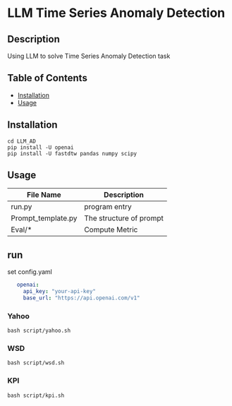 # LLM Time Series Anomaly Detection


## Description

Using LLM to solve Time Series Anomaly Detection task

## Table of Contents

- [Installation](#installation)
- [Usage](#usage)

## Installation

```shell
cd LLM_AD
pip install -U openai
pip install -U fastdtw pandas numpy scipy
```

## Usage
| File Name | Description |
|-----------|-------------|
| run.py     | program entry | 
| Prompt_template.py | The structure of prompt |
| Eval/* | Compute Metric |

## run 
set config.yaml
```yaml
   openai:
     api_key: "your-api-key"
     base_url: "https://api.openai.com/v1"
```
### Yahoo
```shell
bash script/yahoo.sh
```

### WSD
```shell
bash script/wsd.sh
```

### KPI
```shell
bash script/kpi.sh
```